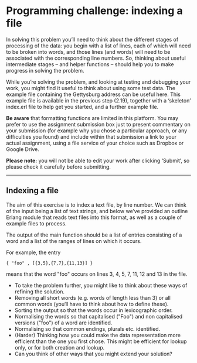 # Programming challenge: indexing a file

In solving this problem you’ll need to think about the different stages of processing of the data: you begin with a list of lines, each of which will need to be broken into words, and those lines (and words) will need to be associated with the corresponding line numbers. So, thinking about useful intermediate stages – and helper functions – should help you to make progress in solving the problem.

While you’re solving the problem, and looking at testing and debugging your work, you might find it useful to think about using some test data. The example file containing the Gettysburg address can be useful here. This example file is available in the previous step (2.19), together with a ‘skeleton’ index.erl file to help get you started, and a further example file.

__Be aware__ that formatting functions are limited in this platform. You may prefer to use the assignment submission box just to present commentary on your submission (for example why you chose a particular approach, or any difficulties you found) and include within that submission a link to your actual assignment, using a file service of your choice such as Dropbox or Google Drive.

__Please note:__ you will not be able to edit your work after clicking ‘Submit’, so please check it carefully before submitting.

---

## Indexing a file

The aim of this exercise is to index a text file, by line number. We can think of the input being a list of text strings, and below we’ve provided an outline Erlang module that reads text files into this format, as well as a couple of example files to process.

The output of the main function should be a list of entries consisting of a word and a list of the ranges of lines on which it occurs.

For example, the entry

`{ "foo" , [{3,5},{7,7},{11,13}] }`

means that the word "foo" occurs on lines 3, 4, 5, 7, 11, 12 and 13 in the file.

* To take the problem further, you might like to think about these ways of refining the solution.
* Removing all short words (e.g. words of length less than 3) or all common words (you‘ll have to think about how to define these).
* Sorting the output so that the words occur in lexicographic order.
* Normalising the words so that capitalised ("Foo") and non capitalised versions ("foo") of a word are identified.
* Normalising so that common endings, plurals etc. identified.
* (Harder) Thinking how you could make the data representation more efficient than the one you first chose. This might be efficient for lookup only, or for both creation and lookup.
* Can you think of other ways that you might extend your solution?

